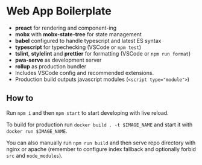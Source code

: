 # Web App Boilerplate

- **preact** for rendering and component-ing
- **mobx** with **mobx-state-tree** for state management
- **babel** configured to handle typescript and latest ES syntax
- **typescript** for typechecking (VSCode or `npm test`)
- **tslint**, **stylelint** and **prettier** for formatting (VSCode or `npm run format`)
- **pwa-serve** as development server
- **rollup** as production bundler
- Includes VSCode config and recommended extensions.
- Production build outputs javascript modules (`<script type="module">`)

## How to

Run `npm i` and then `npm start` to start developing with live reload.

To build for production run `docker build . -t $IMAGE_NAME` and start it with `docker run $IMAGE_NAME`.

You can also manually run `npm run build` and then serve repo directory with nginx or apache
(remember to configure index fallback and optionally forbid `src` and `node_modules`).
